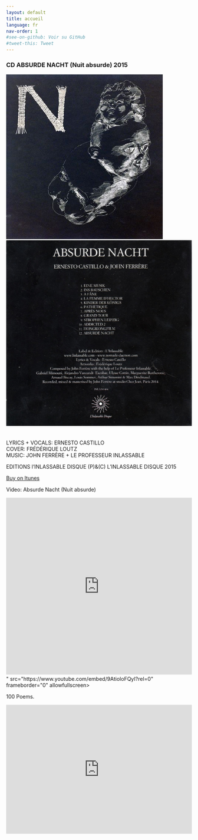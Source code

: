 ```yaml
---
layout: default
title: accueil
language: fr
nav-order: 1
#see-on-github: Voir su GitHub
#tweet-this: Tweet
---
```

### CD ABSURDE NACHT (Nuit absurde) 2015
  

<a rel="lightbox" data-lightbox="example-1" href="/images/absurde-nacht-cover-web.jpg" title="absurde nacht cover"><img src="/images/absurde-nacht-cover-web.jpg" alt="absurde nacht cover" class="img-left2"></a>
<a rel="lightbox" data-lightbox="example-1" href="/images/absurde-nacht-cover-back-web.jpg" title="absurde nacht cover"><img src="/images/absurde-nacht-cover-back-web.jpg" alt="absurde nacht cover" class="img-right2"></a>  
<br style="clear:both" />
<br style="clear:both" />
LYRICS + VOCALS: ERNESTO CASTILLO  
COVER: FRÉDÉRIQUE LOUTZ  
MUSIC: JOHN FERRÈRE + LE PROFESSEUR INLASSABLE  
  
EDITIONS l’INLASSABLE DISQUE (P)&(C) L’INLASSABLE DISQUE 2015  
  
<a href="https://itunes.apple.com/fr/album/absurde-nacht/id1081093062" target="_blank" rel="noopener noreferrer">Buy on Itunes</a>  
  
Video: Absurde Nacht (Nuit absurde)  
  
<iframe width="100%" height="480<iframe scrolling="no" id="hearthis_at_user_der-geist-aus-dem-geraet" width="100%" height="350" src="https://app.hearthis.at/der-geist-aus-dem-geraet/embed/?hcolor=ba1010&css=&skin=light" frameborder="0" allowtransparency></iframe>" src="https://www.youtube.com/embed/9AtioloFQyI?rel=0" frameborder="0" allowfullscreen></iframe>

100 Poems.  
  
<iframe scrolling="no" id="hearthis_at_user_der-geist-aus-dem-geraet" width="100%" height="350" src="https://app.hearthis.at/der-geist-aus-dem-geraet/embed/?hcolor=ba1010&css=&skin=light" frameborder="0" allowtransparency></iframe>


